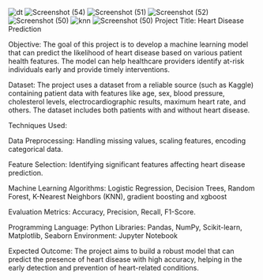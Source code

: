 ![dt](https://github.com/user-attachments/assets/0d215f4c-357a-4aa1-8c36-a9d29cef29b8)
![Screenshot (54)](https://github.com/user-attachments/assets/084cc77c-21ad-4dbe-a6b1-ab4e1f930d5f)
![Screenshot (51)](https://github.com/user-attachments/assets/dc296af7-30ad-4e4d-9f81-9929e5f08b2c)
![Screenshot (52)](https://github.com/user-attachments/assets/3678550e-a167-4d2b-9283-a690b1b8a0d7)
![Screenshot (50)](https://github.com/user-attachments/assets/93781679-662e-4b8c-b005-490c0add587e)
![knn](https://github.com/user-attachments/assets/9d43b38b-c16e-45fc-9b2b-3b0e8d22a81e)
![Screenshot (50)](https://github.com/user-attachments/assets/3b5b8932-3895-4078-9322-46189c746906)
Project Title: Heart Disease Prediction

Objective:
The goal of this project is to develop a machine learning model that can predict the likelihood of heart disease based on various patient health features. The model can help healthcare providers identify at-risk individuals early and provide timely interventions.

Dataset:
The project uses a dataset from a reliable source (such as Kaggle) containing patient data with features like age, sex, blood pressure, cholesterol levels, electrocardiographic results, maximum heart rate, and others. The dataset includes both patients with and without heart disease.

Techniques Used:

Data Preprocessing: Handling missing values, scaling features, encoding categorical data.

Feature Selection: Identifying significant features affecting heart disease prediction.

Machine Learning Algorithms: Logistic Regression, Decision Trees, Random Forest, K-Nearest Neighbors (KNN), gradient boosting and xgboost

Evaluation Metrics: Accuracy, Precision, Recall, F1-Score.

Programming Language: Python
Libraries: Pandas, NumPy, Scikit-learn, Matplotlib, Seaborn
Environment: Jupyter Notebook

Expected Outcome:
The project aims to build a robust model that can predict the presence of heart disease with high accuracy, helping in the early detection and prevention of heart-related conditions.
